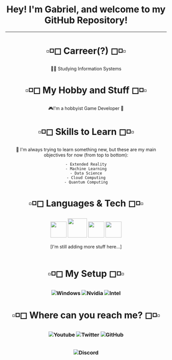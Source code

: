 <h1 align="center"> Hey! I'm Gabriel, and welcome to my GitHub Repository!</h1>

---------------------------------------
  <h1 align="center"> ▫◽◻ Carreer(?) ◻◽▫ </h1>
  <div align="center">👨‍💻 Studying Information Systems</div>
  <h1 align="center"> ▫◽◻ My Hobby and Stuff ◻◽▫ </h1>
  <div align="center">🎮I'm a hobbyist Game Developer 🔧  </div>
  <h1 align="center"> ▫◽◻ Skills to Learn ◻◽▫ </h1>
  <div align="center">🌱 I'm always trying to learn something new, but these are my main objectives for now (from top to bottom):
 
    - Extended Reality
    - Machine Learning
    - Data Science
    - Cloud Computing
    - Quantum Computing
  
  </div> 
  <h1 align="center"> ▫◽◻ Languages & Tech ◻◽▫ </h1>
 <div align = "center"><img src="https://media1.giphy.com/media/KAq5w47R9rmTuvWOWa/giphy.gif?cid=ecf05e4790d6b584740a6cef0fc2c73d5a5dd5c00af7e5a4&rid=giphy.gif" width=50> <img src="https://docs.microsoft.com/pt-br/windows/images/csharp-logo.png" width=60> <img src="https://user-images.githubusercontent.com/1560278/27637937-cb4b9b24-5c11-11e7-949b-15c1e4cdb53c.gif" width=50> <img src="https://cdn.worldvectorlogo.com/logos/java.svg" width=50> <br><br>
  [I'm still adding more stuff here...]
 
 </div><br>   
 
  <h1 align="center">  ▫◽◻ My Setup ◻◽▫ </h1>
 
   <h3 align="center">
  
   ![Windows](https://img.shields.io/badge/Windows-10-blue)
   ![Nvidia](https://img.shields.io/badge/Nvidia-RTX%202080TI-green)
   ![Intel](https://img.shields.io/badge/Intel-I9--9900K-blue)
  
   </h3>

  <h1 align="center">  ▫◽◻ Where can you reach me? ◻◽▫ </h1>
  
  <h3 align="center">
  
  ![Youtube](https://img.shields.io/youtube/channel/subscribers/UCFvM1OZpEGO3dDkzcUwmNZQ?label=Youtube&style=social)
  ![Twitter](https://img.shields.io/twitter/follow/G4be_XYZ?label=Twitter&style=social)
  ![GitHub](https://img.shields.io/github/followers/G4beXYZ?label=GitHub&style=social) <br><br>
  
  ![Discord](https://img.shields.io/badge/Discord-G4be%239614-lightgrey)
  
  </h3>
 


<!---
  print("Hello, Comment!")
--->
